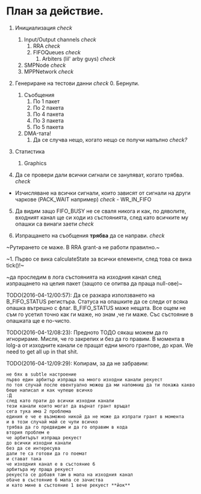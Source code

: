 # План за действие.


1. Инициализация *check*
    1. Input/Output channels *check*
        1. RRA *check*
        2. FIFOQueues *check*
            1. Arbiters (lil' arby guys) *check*
    2. SMPNode *check*
    3. MPPNetwork *check*
2. Генериране на тестови данни *check*
    0. Бернули.
    1. Съобщения
        1. По 1 пакет
        2. По 2 пакета
        3. По 4 пакета
        4. По 3 пакета
        5. По 5 пакета
    2. DMA-тата!
        1. Да се случва нещо, когато нещо се получи напълно *check?*
3. Статистика
    1. Graphics


4. Да се провери дали всички сигнали се зануляват, когато трябва. *check*


- Изчисляване на всички сигнали, които зависят от сигнали на други чаркове (PACK_WAIT например) *check*
        - WR_IN_FIFO

5. Да видим защо FIFO_BUSY не се сваля никога и как, по дяволите, входният канал ще си ходи из състоянията, след като всичките му опашки са винаги заети *check*

6. Изпращането на съобщения **трябва** да се направи. *check*





~Рутирането се маже. В RRA grant-а не работи правилно.~


~1. Първо се вика calculateState за всички елементи, след това се вика tick()!~


~да проследим в лога състоянията на изходния канал след изпращането на целия пакет (защото се опитва да праща null-ове)~




TODO(2016-04-12/00:57): Да се разкара използването на B_FIFO_STATUS регистъра. Статуса на опашките да се следи от всяка опашка вътрешно с флаг.
B_FIFO_STATUS маже нещата. Все ощем не съм го усетил точно как ги маже, но знам ,че ги маже. Със състояние в опашката ще е по-чисто.



TODO(2016-04-12/08:23): Предното ТОДО сякаш можем да го игнорираме. Мисля, че го закрепих и без да го правим.
В момента в lolg-a от изходните канали се пращат едни много грантове, до края. We need to get all up in that shit.

TODO(2016-04-12/09:29): Копирам, за да не забравим:  

    не бях в subtle настроение
    първо един арбитър изпраща на много изходни канали рекуест
    по тоя случай после евентуално можеш да ми напомниш да ти покажа какво беше написал и как чупеше всичко
    :Д
    след като прати до всички изходни канали
    тези канали които могат да върнат грант връщат
    сега тука има 2 проблема
    единия е че е възможнo никой да не може да изпрати грант в момента
    и в този случай май се чупи всичкo
    трябва да го предвидим и да го оправим в кода
    втория проблем е
    че арбитърът изпраща рекуест
    до всички изходни канали
    без да се интересува
    дали те са готови да го поемат
    и стават така
    че изходния канал е в състояние 6
    арбитъра му праща рекуест
    рекуеста се добавя там в мапа на изходния канал
    обаче в състояние 6 мапа се зачиства
    и като мине в състояние 1 вече рекуест **йок**









